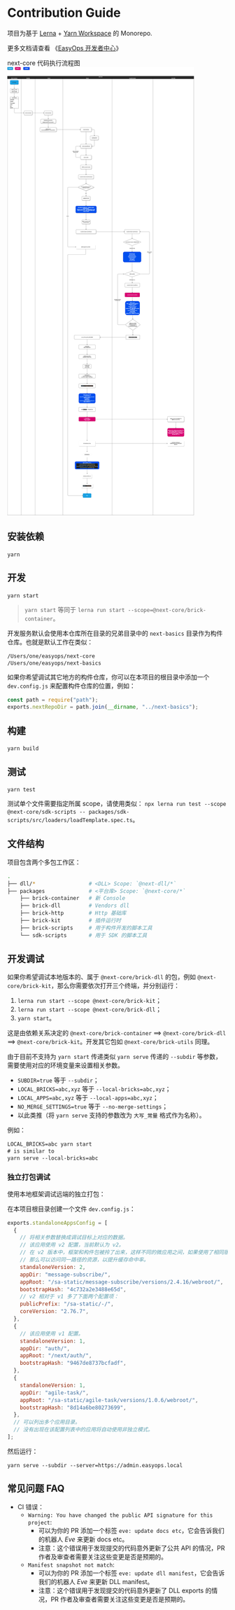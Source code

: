 # Contribution Guide

项目为基于 [Lerna] + [Yarn Workspace] 的 Monorepo.

更多文档请查看 《[EasyOps 开发者中心](http://docs.developers.easyops.cn/)》

next-core 代码执行流程图 ![next-core代码执行流程图](assets/next-core代码执行流程图.png)

## 安装依赖

`yarn`

## 开发

`yarn start`

> `yarn start` 等同于 `lerna run start --scope=@next-core/brick-container`。

开发服务默认会使用本仓库所在目录的兄弟目录中的 `next-basics` 目录作为构件仓库。也就是默认工作在类似：

```
/Users/one/easyops/next-core
/Users/one/easyops/next-basics
```

如果你希望调试其它地方的构件仓库，你可以在本项目的根目录中添加一个 `dev.config.js` 来配置构件仓库的位置，例如：

```js
const path = require("path");
exports.nextRepoDir = path.join(__dirname, "../next-basics");
```

## 构建

`yarn build`

## 测试

`yarn test`

测试单个文件需要指定所属 scope，请使用类似： `npx lerna run test --scope @next-core/sdk-scripts -- packages/sdk-scripts/src/loaders/loadTemplate.spec.ts`。

## 文件结构

项目包含两个多包工作区：

```bash
.
├── dll/*                 # <DLL> Scope: `@next-dll/*`
├── packages              # <平台库> Scope: `@next-core/*`
    ├── brick-container   # 新 Console
    ├── brick-dll         # Vendors dll
    ├── brick-http        # Http 基础库
    ├── brick-kit         # 插件运行时
    ├── brick-scripts     # 用于构件开发的脚本工具
    └── sdk-scripts       # 用于 SDK 的脚本工具
```

## 开发调试

如果你希望调试本地版本的、属于 `@next-core/brick-dll` 的包，例如 `@next-core/brick-kit`，那么你需要依次打开三个终端，并分别运行：

1. `lerna run start --scope @next-core/brick-kit`；
2. `lerna run start --scope @next-core/brick-dll`；
3. `yarn start`。

这是由依赖关系决定的 `@next-core/brick-container` ==> `@next-core/brick-dll` ==> `@next-core/brick-kit`。开发其它包如 `@next-core/brick-utils` 同理。

由于目前不支持为 `yarn start` 传递类似 `yarn serve` 传递的 `--subdir` 等参数，需要使用对应的环境变量来设置相关参数。

- `SUBDIR=true` 等于 `--subdir`；
- `LOCAL_BRICKS=abc,xyz` 等于 `--local-bricks=abc,xyz`；
- `LOCAL_APPS=abc,xyz` 等于 `--local-apps=abc,xyz`；
- `NO_MERGE_SETTINGS=true` 等于 `--no-merge-settings`；
- 以此类推（将 `yarn serve` 支持的参数改为 `大写_常量` 格式作为名称）。

例如：

```shell
LOCAL_BRICKS=abc yarn start
# is similar to
yarn serve --local-bricks=abc
```

### 独立打包调试

使用本地框架调试远端的独立打包：

在本项目根目录创建一个文件 `dev.config.js`：

```js
exports.standaloneAppsConfig = [
  {
    // 将相关参数替换成调试目标上对应的数据。
    // 该应用使用 v2 配置，当前默认为 v2。
    // 在 v2 版本中，框架和构件包被拎了出来，这样不同的微应用之间，如果使用了相同版本的框架或构件包，
    // 那么可以访问同一路径的资源，以提升缓存命中率。
    standaloneVersion: 2,
    appDir: "message-subscribe/",
    appRoot: "/sa-static/message-subscribe/versions/2.4.16/webroot/",
    bootstrapHash: "4c732a2e3488e65d",
    // v2 相对于 v1 多了下面两个配置项：
    publicPrefix: "/sa-static/-/",
    coreVersion: "2.76.7",
  },
  {
    // 该应用使用 v1 配置。
    standaloneVersion: 1,
    appDir: "auth/",
    appRoot: "/next/auth/",
    bootstrapHash: "9467de8737bcfadf",
  },
  {
    standaloneVersion: 1,
    appDir: "agile-task/",
    appRoot: "/sa-static/agile-task/versions/1.0.6/webroot/",
    bootstrapHash: "8d14a6be80273699",
  },
  // 可以列出多个应用目录。
  // 没有出现在该配置列表中的应用将自动使用非独立模式。
];
```

然后运行：

```shell
yarn serve --subdir --server=https://admin.easyops.local
```

## 常见问题 FAQ

- CI 错误：
  - `Warning: You have changed the public API signature for this project`:
    - 可以为你的 PR 添加一个标签 `eve: update docs etc`，它会告诉我们的机器人 _Eve_ 来更新 docs etc。
    - 注意：这个错误用于发现提交的代码意外更新了公共 API 的情况，PR 作者及审查者需要关注这些变更是否是预期的。
  - `Manifest snapshot not match`:
    - 可以为你的 PR 添加一个标签 `eve: update dll manifest`，它会告诉我们的机器人 _Eve_ 来更新 DLL manifest。
    - 注意：这个错误用于发现提交的代码意外更新了 DLL exports 的情况，PR 作者及审查者需要关注这些变更是否是预期的。

[lerna]: https://github.com/lerna/lerna
[yarn workspace]: https://yarnpkg.com/lang/en/docs/workspaces/
